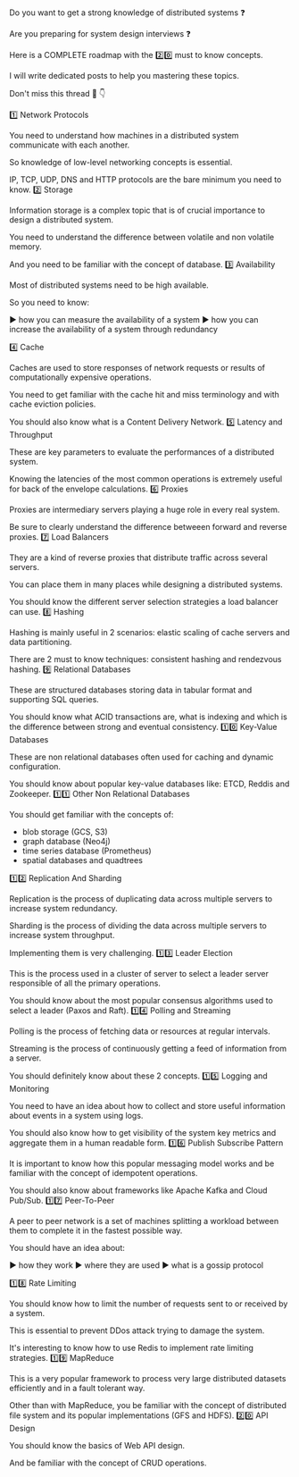 Do you want to get a strong knowledge of distributed systems ❓

Are you preparing for system design interviews ❓

Here is a COMPLETE roadmap with the 2️⃣0️⃣ must to know concepts.

I will write dedicated posts to help you mastering these topics.

Don't miss this thread 🧵 👇

1️⃣ Network Protocols

You need to understand how machines in a distributed system communicate with each another.

So knowledge of low-level networking concepts is essential.

IP, TCP, UDP, DNS and HTTP protocols are the bare minimum you need to know. 2️⃣ Storage

Information storage is a complex topic that is of crucial importance to design a distributed system.

You need to understand the difference between volatile and non volatile memory.

And you need to be familiar with the concept of database. 3️⃣ Availability

Most of distributed systems need to be high available.

So you need to know:

▶️ how you can measure the availability of a system
▶️ how you can increase the availability of a system through redundancy

4️⃣ Cache

Caches are used to store responses of network requests or results of computationally expensive operations.

You need to get familiar with the cache hit and miss terminology and with cache eviction policies.

You should also know what is a Content Delivery Network. 5️⃣ Latency and Throughput

These are key parameters to evaluate the performances of a distributed system.

Knowing the latencies of the most common operations is extremely useful for back of the envelope calculations. 6️⃣ Proxies

Proxies are intermediary servers playing a huge role in every real system.

Be sure to clearly understand the difference betweeen forward and reverse proxies. 7️⃣ Load Balancers

They are a kind of reverse proxies that distribute traffic across several servers.

You can place them in many places while designing a distributed systems.

You should know the different server selection strategies a load balancer can use. 8️⃣ Hashing

Hashing is mainly useful in 2 scenarios: elastic scaling of cache servers and data partitioning.

There are 2 must to know techniques: consistent hashing and rendezvous hashing. 9️⃣ Relational Databases

These are structured databases storing data in tabular format and supporting SQL queries.

You should know what ACID transactions are, what is indexing and which is the difference between strong and eventual consistency. 1️⃣0️⃣ Key-Value Databases

These are non relational databases often used for caching and dynamic configuration.

You should know about popular key-value databases like: ETCD, Reddis and Zookeeper. 1️⃣1️⃣ Other Non Relational Databases

You should get familiar with the concepts of:

- blob storage (GCS, S3)
- graph database (Neo4j)
- time series database (Prometheus)
- spatial databases and quadtrees

1️⃣2️⃣ Replication And Sharding

Replication is the process of duplicating data across multiple servers to increase system redundancy.

Sharding is the process of dividing the data across multiple servers to increase system throughput.

Implementing them is very challenging. 1️⃣3️⃣ Leader Election

This is the process used in a cluster of server to select a leader server responsible of all the primary operations.

You should know about the most popular consensus algorithms used to select a leader (Paxos and Raft). 1️⃣4️⃣ Polling and Streaming

Polling is the process of fetching data or resources at regular intervals.

Streaming is the process of continuously getting a feed of information from a server.

You should definitely know about these 2 concepts. 1️⃣5️⃣ Logging and Monitoring

You need to have an idea about how to collect and store useful information about events in a system using logs.

You should also know how to get visibility of the system key metrics and aggregate them in a human readable form. 1️⃣6️⃣ Publish Subscribe Pattern

It is important to know how this popular messaging model works and be familiar with the concept of idempotent operations.

You should also know about frameworks like Apache Kafka and Cloud Pub/Sub. 1️⃣7️⃣ Peer-To-Peer

A peer to peer network is a set of machines splitting a workload between them to complete it in the fastest possible way.

You should have an idea about:

▶️ how they work
▶️ where they are used
▶️ what is a gossip protocol

1️⃣8️⃣ Rate Limiting

You should know how to limit the number of requests sent to or received by a system.

This is essential to prevent DDos attack trying to damage the system.

It's interesting to know how to use Redis to implement rate limiting strategies. 1️⃣9️⃣ MapReduce

This is a very popular framework to process very large distributed datasets efficiently and in a fault tolerant way.

Other than with MapReduce, you be familiar with the concept of distributed file system and its popular implementations (GFS and HDFS). 2️⃣0️⃣ API Design

You should know the basics of Web API design.

And be familiar with the concept of CRUD operations.
